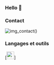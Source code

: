 ### Hello 👋


### Contact 
![img_contact](./img/globe-light.svg)()

### Langages et outils
[<img src="https://cdn.jsdelivr.net/gh/devicons/devicon/icons/atom/atom-original.svg"  style="width:25px"/>]
          

<!--
**glucinium/glucinium** is a ✨ _special_ ✨ repository because its `README.md` (this file) appears on your GitHub profile.

Here are some ideas to get you started:

- 🔭 I’m currently working on ...
- 🌱 I’m currently learning ...
- 👯 I’m looking to collaborate on ...
- 🤔 I’m looking for help with ...
- 💬 Ask me about ...
- 📫 How to reach me: ...
- 😄 Pronouns: ...
- ⚡ Fun fact: ...
-->
